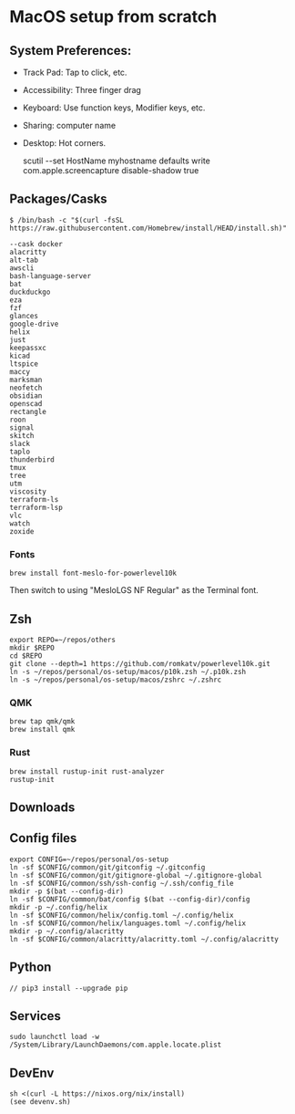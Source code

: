# MacOS setup from scratch

## System Preferences:

- Track Pad: Tap to click, etc.
- Accessibility: Three finger drag
- Keyboard: Use function keys, Modifier keys, etc.
- Sharing: computer name
- Desktop: Hot corners.

    scutil --set HostName myhostname
    defaults write com.apple.screencapture disable-shadow true

## Packages/Casks

    $ /bin/bash -c "$(curl -fsSL https://raw.githubusercontent.com/Homebrew/install/HEAD/install.sh)"

    --cask docker
    alacritty
    alt-tab
    awscli
    bash-language-server
    bat
    duckduckgo
    eza
    fzf
    glances
    google-drive
    helix 
    just
    keepassxc
    kicad
    ltspice
    maccy
    marksman
    neofetch
    obsidian
    openscad
    rectangle
    roon
    signal
    skitch
    slack
    taplo
    thunderbird
    tmux
    tree
    utm
    viscosity 
    terraform-ls
    terraform-lsp
    vlc
    watch
    zoxide

### Fonts

    brew install font-meslo-for-powerlevel10k

Then switch to using "MesloLGS NF Regular" as the Terminal font.

## Zsh

    export REPO=~/repos/others
    mkdir $REPO
    cd $REPO
    git clone --depth=1 https://github.com/romkatv/powerlevel10k.git
    ln -s ~/repos/personal/os-setup/macos/p10k.zsh ~/.p10k.zsh
    ln -s ~/repos/personal/os-setup/macos/zshrc ~/.zshrc

### QMK

    brew tap qmk/qmk
    brew install qmk

### Rust

    brew install rustup-init rust-analyzer
    rustup-init

## Downloads


## Config files

    export CONFIG=~/repos/personal/os-setup
    ln -sf $CONFIG/common/git/gitconfig ~/.gitconfig
    ln -sf $CONFIG/common/git/gitignore-global ~/.gitignore-global
    ln -sf $CONFIG/common/ssh/ssh-config ~/.ssh/config_file
    mkdir -p $(bat --config-dir)
    ln -sf $CONFIG/common/bat/config $(bat --config-dir)/config
    mkdir -p ~/.config/helix
    ln -sf $CONFIG/common/helix/config.toml ~/.config/helix
    ln -sf $CONFIG/common/helix/languages.toml ~/.config/helix
    mkdir -p ~/.config/alacritty
    ln -sf $CONFIG/common/alacritty/alacritty.toml ~/.config/alacritty

## Python

    // pip3 install --upgrade pip

## Services

    sudo launchctl load -w /System/Library/LaunchDaemons/com.apple.locate.plist

## DevEnv

    sh <(curl -L https://nixos.org/nix/install)
    (see devenv.sh)
